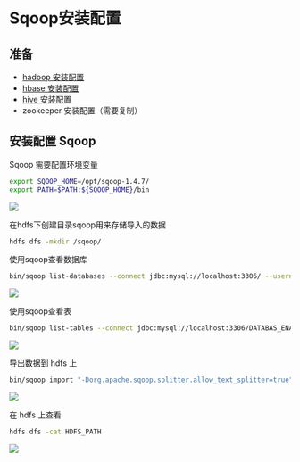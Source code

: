 # Sqoop安装配置

## 准备

* [hadoop 安装配置](https://zhuanlan.zhihu.com/p/491426016)
* [hbase 安装配置](https://zhuanlan.zhihu.com/p/496108716)
* [hive 安装配置](https://zhuanlan.zhihu.com/p/500689765)
* zookeeper 安装配置（需要复制）


## 安装配置 Sqoop

Sqoop 需要配置环境变量

```sh
export SQOOP_HOME=/opt/sqoop-1.4.7/
export PATH=$PATH:${SQOOP_HOME}/bin
```

![](http://www.droliz.cn/markdown_img/Pasted%20image%2020220528141555.png)

在hdfs下创建目录sqoop用来存储导入的数据

```sh
hdfs dfs -mkdir /sqoop/
```

使用sqoop查看数据库

```sh
bin/sqoop list-databases --connect jdbc:mysql://localhost:3306/ --username USERNAME --password PASSWORD
```

![](http://www.droliz.cn/markdown_img/Pasted%20image%2020220528142100.png)

使用sqoop查看表

```sh
bin/sqoop list-tables --connect jdbc:mysql://localhost:3306/DATABAS_ENAME --username USERNAME --password PASSWORD
```

![](http://www.droliz.cn/markdown_img/Pasted%20image%2020220528142213.png)

导出数据到 hdfs 上

```sh
bin/sqoop import "-Dorg.apache.sqoop.splitter.allow_text_splitter=true" --connect jdbc:mysql://master:3306/DATABASE_NAME --username USERNAME --password PASSWORD --table TABLE_NAME --target-dir HDFS_PATH`
```

![](http://www.droliz.cn/markdown_img/Pasted%20image%2020220528142357.png)

在 hdfs 上查看

```sh
hdfs dfs -cat HDFS_PATH
```

![](http://www.droliz.cn/markdown_img/Pasted%20image%2020220528142435.png)
